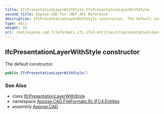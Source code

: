 ```yaml
---
title: IfcPresentationLayerWithStyle.IfcPresentationLayerWithStyle
second_title: Aspose.CAD for .NET API Reference
description: IfcPresentationLayerWithStyle constructor. The default constructor
type: docs
weight: 10
url: /net/aspose.cad.fileformats.ifc.ifc4.entities/ifcpresentationlayerwithstyle/ifcpresentationlayerwithstyle/
---
```

## IfcPresentationLayerWithStyle constructor

The default constructor.

```csharp
public IfcPresentationLayerWithStyle()
```

### See Also

* class [IfcPresentationLayerWithStyle](../)
* namespace [Aspose.CAD.FileFormats.Ifc.IFC4.Entities](../../ifcpresentationlayerwithstyle/)
* assembly [Aspose.CAD](../../../)


